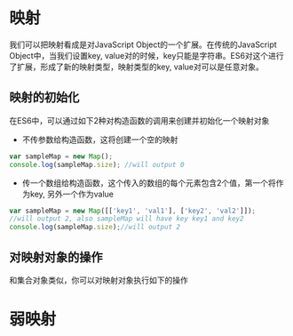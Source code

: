 # 映射  
我们可以把映射看成是对JavaScript Object的一个扩展。在传统的JavaScript Object中，当我们设置key, value对的时候，key只能是字符串。ES6对这个进行了扩展，形成了新的映射类型，映射类型的key, value对可以是任意对象。  

## 映射的初始化  
在ES6中，可以通过如下2种对构造函数的调用来创建并初始化一个映射对象  
* 不传参数给构造函数，这将创建一个空的映射  
```javascript  
var sampleMap = new Map();
console.log(sampleMap.size); //will output 0
```
* 传一个数组给构造函数，这个传入的数组的每个元素包含2个值，第一个将作为key, 另外一个作为value  
```javascript  
var sampleMap = new Map([['key1', 'val1'], ['key2', 'val2']]);
//will output 2, also sampleMap will have key key1 and key2
console.log(sampleMap.size);//will output 2
```

## 对映射对象的操作  
和集合对象类似，你可以对映射对象执行如下的操作  



# 弱映射  


